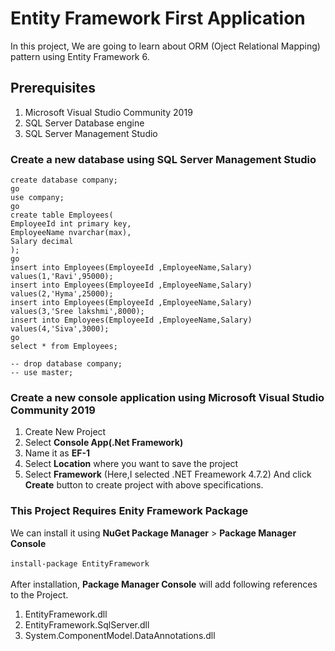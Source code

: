 # Entity Framework First Application
In this project, We are going to learn about ORM (Oject Relational Mapping) pattern using Entity Framework 6.
## Prerequisites
1. Microsoft Visual Studio Community 2019
2. SQL Server Database engine
3. SQL Server Management Studio
### Create a new database using SQL Server Management Studio
````
create database company;
go
use company;
go
create table Employees(
EmployeeId int primary key,
EmployeeName nvarchar(max),
Salary decimal
);
go
insert into Employees(EmployeeId ,EmployeeName,Salary)
values(1,'Ravi',95000);
insert into Employees(EmployeeId ,EmployeeName,Salary)
values(2,'Hyma',25000);
insert into Employees(EmployeeId ,EmployeeName,Salary)
values(3,'Sree lakshmi',8000);
insert into Employees(EmployeeId ,EmployeeName,Salary)
values(4,'Siva',3000);
go
select * from Employees;

-- drop database company;
-- use master;
````
### Create a new console application using Microsoft Visual Studio Community 2019
1. Create New Project
2. Select **Console App(.Net Framework)**
3. Name it as **EF-1**
4. Select **Location** where you want to save the project
5. Select **Framework** (Here,I selected .NET Freamework 4.7.2)
And click **Create** button to create project with above specifications.
### This Project Requires Enity Framework Package
We can install it using **NuGet Package Manager** > **Package Manager Console**<br/><br/>
`install-package EntityFramework`<br/><br/>
After installation, **Package Manager Console** will add following references to the Project.
1. EntityFramework.dll
2. EntityFramework.SqlServer.dll
3. System.ComponentModel.DataAnnotations.dll
